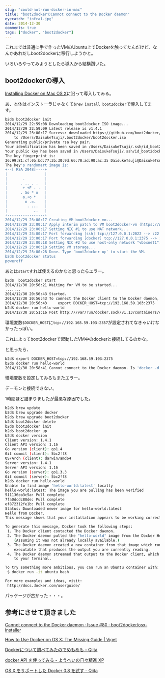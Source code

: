```yaml
---
slug: "could-not-run-docker-in-mac"
title: "boot2dockerでCannot connect to the Docker daemon"
eyecatch: "infra1.jpg"
date: 2014-12-30
comments: true
tags: ["docker", "boot2docker"]
---
```


これまでは普通に手で作ったVMのUbuntu上でDockerを触ってたんだけど、なんかあれだしboot2dockerに移行しようかと。

いろいろやってみようとしたら導入から結構躓いた。

## boot2dockerの導入

[Installing Docker on Mac OS X](https://docs.docker.com/installation/mac/)に沿って導入してみる。

あ、本体はインストーラじゃなくて`brew install boot2docker`で導入してます。

``` sh
b2d$ boot2docker init
2014/12/29 22:59:08 Downloading boot2docker ISO image...
2014/12/29 22:59:09 Latest release is v1.4.1
2014/12/29 23:00:17 Success: downloaded https://github.com/boot2docker/boot2docker/releases/download/v1.4.1/boot2docker.iso
	to /Users/DaisukeTsuji/.boot2docker/boot2docker.iso
Generating public/private rsa key pair.
Your identification has been saved in /Users/DaisukeTsuji/.ssh/id_boot2docker.
Your public key has been saved in /Users/DaisukeTsuji/.ssh/id_boot2docker.pub.
The key fingerprint is:
36:99:81:cf:0b:bd:77:3b:30:9d:66:70:ad:90:ac:35 DaisukeTsuji@DaisukeTsujis-MacBook-Air.local
The key's randomart image is:
+--[ RSA 2048]----+
|                 |
|       .         |
|      . .. . .   |
|       + +E . .  |
|      . So * o   |
|       o.+o *    |
|        o .=.    |
|         . ...   |
|            ..   |
+-----------------+
2014/12/29 23:00:17 Creating VM boot2docker-vm...
2014/12/29 23:00:17 Apply interim patch to VM boot2docker-vm (https://www.virtualbox.org/ticket/12748)
2014/12/29 23:00:17 Setting NIC #1 to use NAT network...
2014/12/29 23:00:17 Port forwarding [ssh] tcp://127.0.0.1:2022 --> :22
2014/12/29 23:00:17 Port forwarding [docker] tcp://127.0.0.1:2375 --> :2375
2014/12/29 23:00:18 Setting NIC #2 to use host-only network "vboxnet1"...
2014/12/29 23:00:18 Setting VM storage...
2014/12/29 23:00:28 Done. Type `boot2docker up` to start the VM.
b2d$ boot2docker status
poweroff
```

あとは`start`すれば使えるのかなと思ったらエラー。

``` sh
b2d$  boot2docker start
2014/12/30 20:56:21 Waiting for VM to be started...
.......
2014/12/30 20:56:43 Started.
2014/12/30 20:56:43 To connect the Docker client to the Docker daemon, please set:
2014/12/30 20:56:43     export DOCKER_HOST=tcp://192.168.59.103:2375
b2d$ docker run hello-world
2014/12/30 20:51:16 Post http:///var/run/docker.sock/v1.13/containers/create: dial unix /var/run/docker.sock: no such file or directory
```

環境変数`$DOCKER_HOST`に`tcp://192.168.59.103:2357`が設定されてなきゃいけなかったっぽい。

これによってboot2dockerで起動したVM中のdockerと接続してるのかな。

と思ったら、

``` sh
b2d$ export DOCKER_HOST=tcp://192.168.59.103:2375
b2d$ docker run hello-world
2014/12/30 20:58:41 Cannot connect to the Docker daemon. Is 'docker -d' running on this host?
```

環境変数を設定してみるもまたエラー。

デーモンと接続できない。

1時間ほど詰まりましたが最悪な原因でした。

``` sh
b2d$ brew update
b2d$ brew upgrade docker
b2d$ brew upgrade boot2docker
b2d$ boot2docker delete
b2d$ boot2docker init
b2d$ boot2docker up
b2d$ docker version
Client version: 1.4.1
Client API version: 1.16
Go version (client): go1.4
Git commit (client): 5bc2ff8
OS/Arch (client): darwin/amd64
Server version: 1.4.1
Server API version: 1.16
Go version (server): go1.3.3
Git commit (server): 5bc2ff8
b2d$ docker run hello-world
Unable to find image 'hello-world:latest' locally
hello-world:latest: The image you are pulling has been verified
511136ea3c5a: Pull complete
7fa0dcdc88de: Pull complete
ef872312fe1b: Pull complete
Status: Downloaded newer image for hello-world:latest
Hello from Docker.
This message shows that your installation appears to be working correctly.

To generate this message, Docker took the following steps:
 1. The Docker client contacted the Docker daemon.
 2. The Docker daemon pulled the "hello-world" image from the Docker Hub.
    (Assuming it was not already locally available.)
 3. The Docker daemon created a new container from that image which runs the
    executable that produces the output you are currently reading.
 4. The Docker daemon streamed that output to the Docker client, which sent it
    to your terminal.

To try something more ambitious, you can run an Ubuntu container with:
 $ docker run -it ubuntu bash

For more examples and ideas, visit:
 http://docs.docker.com/userguide/
```

パッケージが古かった・・・。

## 参考にさせて頂きました

[Cannot connect to the Docker daemon · Issue #80 · boot2docker/osx-installer](https://github.com/boot2docker/osx-installer/issues/80)

[How to Use Docker on OS X: The Missing Guide | Viget](http://viget.com/extend/how-to-use-docker-on-os-x-the-missing-guide)

[Dockerについて調べてみたのでめもめも - Qiita](http://qiita.com/uchihara/items/d1b1885866949b63f7dc)

[docker API を使ってみる - ようへいの日々精進 XP](http://inokara.hateblo.jp/entry/2013/09/30/234806)

[OS X をサポートした Docker 0.8 を試す - Qiita](http://qiita.com/kanekoa/items/cf3cabb23da69c609002)

